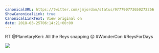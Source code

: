 ```yaml
---
canonicalURL: https://twitter.com/jmjordan/status/977790773650272256
ShowCanonicalLink: true
CanonicalLinkText: View original on
date: 2018-03-25T06:14:21+00:00
---
```

RT @PlanetaryKeri: All the Reys snapping 😍 #WonderCon #ReysForDays

![](/images/977790773650272256-DZGIoaSVwAAG9Ua.jpg)